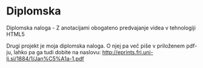 Diplomska
=========

Diplomska naloga - Z anotacijami obogateno predvajanje videa v tehnologiji HTML5


Drugi projekt je moja diplomska naloga. O njej pa več piše v priloženem pdf-ju, 
lahko pa ga tudi dobite na naslovu: http://eprints.fri.uni-lj.si/1884/1/Jan%C5%A1a-1.pdf
